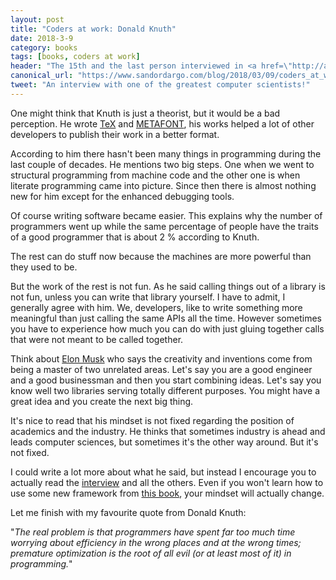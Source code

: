 ```yaml
---
layout: post
title: "Coders at work: Donald Knuth"
date: 2018-3-9
category: books
tags: [books, coders at work]
header: "The 15th and the last person interviewed in <a href=\"http://amzn.to/2wKEeVt\">Coders at Work: Reflections on the Craft of Programming</a> is the famous <a href=\"https://en.wikipedia.org/wiki/Donald_Knuth\">Donald Knuth</a>, the Diderot of Computer Sciences, the author of the monstrous <a href=\"http://amzn.to/2BzJtd1\">The Art of Computer Programming</a>."
canonical_url: "https://www.sandordargo.com/blog/2018/03/09/coders_at_work_donald_knuth"
tweet: "An interview with one of the greatest computer scientists!"
---
```

One might think that Knuth is just a theorist, but it would be a bad perception. He wrote [TeX](https://en.wikipedia.org/wiki/TeX) and [METAFONT](https://en.wikipedia.org/wiki/Metafont), his works helped a lot of other developers to publish their work in a better format.

According to him there hasn't been many things in programming during the last couple of decades. He mentions two big steps. One when we went to structural programming from machine code and the other one is when literate programming came into picture. Since then there is almost nothing new for him except for the enhanced debugging tools.

Of course writing software became easier. This explains why the number of programmers went up while the same percentage of people have the traits of a good programmer that is about 2 % according to Knuth.

The rest can do stuff now because the machines are more powerful than they used to be.

But the work of the rest is not fun. As he said calling things out of a library is not fun, unless you can write that library yourself. I have to admit, I generally agree with him. We, developers, like to write something more meaningful than just calling the same APIs all the time. However sometimes you have to experience how much you can do with just gluing together calls that were not meant to be called together.

Think about [Elon Musk](https://twitter.com/elonmusk) who says the creativity and inventions come from being a master of two unrelated areas. Let's say you are a good engineer and a good businessman and then you start combining ideas. Let's say you know well two libraries serving totally different purposes. You might have a great idea and you create the next big thing.

It's nice to read that his mindset is not fixed regarding the position of academics and the industry. He thinks that sometimes industry is ahead and leads computer sciences, but sometimes it's the other way around. But it's not fixed.

I could write a lot more about what he said, but instead I encourage you to actually read the [interview](http://amzn.to/2wKEeVt) and all the others. Even if you won't learn how to use some new framework from [this book](http://amzn.to/2wKEeVt), your mindset will actually change.

Let me finish with my favourite quote from Donald Knuth:

"_The real problem is that programmers have spent far too much time worrying about efficiency in the wrong places and at the wrong times; premature optimization is the root of all evil (or at least most of it) in programming._"
